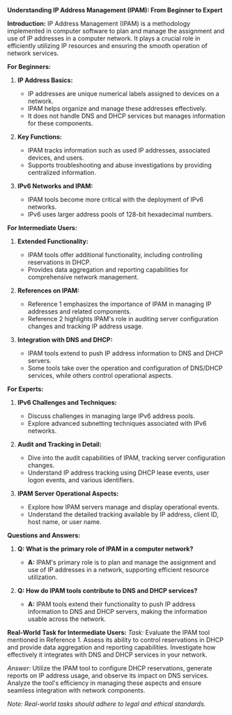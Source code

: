 **Understanding IP Address Management (IPAM): From Beginner to Expert**

**Introduction:**
IP Address Management (IPAM) is a methodology implemented in computer software to plan and manage the assignment and use of IP addresses in a computer network. It plays a crucial role in efficiently utilizing IP resources and ensuring the smooth operation of network services.

**For Beginners:**
1. **IP Address Basics:**
   - IP addresses are unique numerical labels assigned to devices on a network.
   - IPAM helps organize and manage these addresses effectively.
   - It does not handle DNS and DHCP services but manages information for these components.

2. **Key Functions:**
   - IPAM tracks information such as used IP addresses, associated devices, and users.
   - Supports troubleshooting and abuse investigations by providing centralized information.

3. **IPv6 Networks and IPAM:**
   - IPAM tools become more critical with the deployment of IPv6 networks.
   - IPv6 uses larger address pools of 128-bit hexadecimal numbers.

**For Intermediate Users:**
1. **Extended Functionality:**
   - IPAM tools offer additional functionality, including controlling reservations in DHCP.
   - Provides data aggregation and reporting capabilities for comprehensive network management.

2. **References on IPAM:**
   - Reference 1 emphasizes the importance of IPAM in managing IP addresses and related components.
   - Reference 2 highlights IPAM's role in auditing server configuration changes and tracking IP address usage.

3. **Integration with DNS and DHCP:**
   - IPAM tools extend to push IP address information to DNS and DHCP servers.
   - Some tools take over the operation and configuration of DNS/DHCP services, while others control operational aspects.

**For Experts:**
1. **IPv6 Challenges and Techniques:**
   - Discuss challenges in managing large IPv6 address pools.
   - Explore advanced subnetting techniques associated with IPv6 networks.

2. **Audit and Tracking in Detail:**
   - Dive into the audit capabilities of IPAM, tracking server configuration changes.
   - Understand IP address tracking using DHCP lease events, user logon events, and various identifiers.

3. **IPAM Server Operational Aspects:**
   - Explore how IPAM servers manage and display operational events.
   - Understand the detailed tracking available by IP address, client ID, host name, or user name.

**Questions and Answers:**
1. **Q: What is the primary role of IPAM in a computer network?**
   - **A:** IPAM's primary role is to plan and manage the assignment and use of IP addresses in a network, supporting efficient resource utilization.

2. **Q: How do IPAM tools contribute to DNS and DHCP services?**
   - **A:** IPAM tools extend their functionality to push IP address information to DNS and DHCP servers, making the information usable across the network.

**Real-World Task for Intermediate Users:**
*Task:* Evaluate the IPAM tool mentioned in Reference 1. Assess its ability to control reservations in DHCP and provide data aggregation and reporting capabilities. Investigate how effectively it integrates with DNS and DHCP services in your network.

*Answer:* Utilize the IPAM tool to configure DHCP reservations, generate reports on IP address usage, and observe its impact on DNS services. Analyze the tool's efficiency in managing these aspects and ensure seamless integration with network components.

*Note: Real-world tasks should adhere to legal and ethical standards.*
